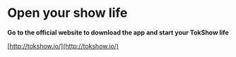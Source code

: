 # Open your show life

**Go to the official website to download the app and start your TokShow life**

[http://tokshow.io/](http://tokshow.io/)

